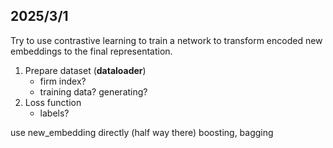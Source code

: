 ## 2025/3/1
Try to use contrastive learning to train a network to transform encoded new embeddings to the final representation.
1. Prepare dataset (**dataloader**)
    - firm index?
    - training data? generating?
2. Loss function
    - labels?



use new_embedding directly (half way there)
boosting, bagging